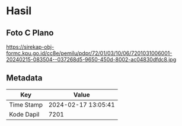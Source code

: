 # Hasil

## Foto C Plano

https://sirekap-obj-formc.kpu.go.id/cc8e/pemilu/pdpr/72/01/03/10/06/7201031006001-20240215-083504--037268d5-9650-450d-8002-ac04830dfdc8.jpg


## Metadata

| Key        | Value               |
| ---------- | ------------------- |
| Time Stamp | 2024-02-17 13:05:41 |
| Kode Dapil | 7201                |



